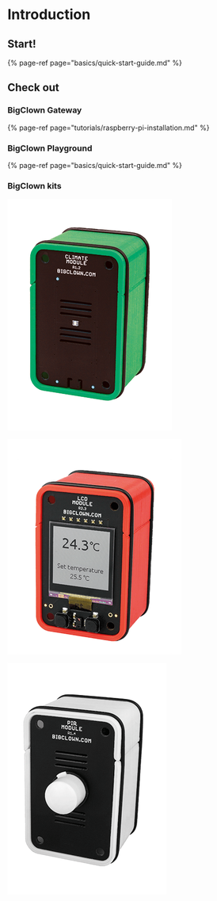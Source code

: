 # Introduction

## Start!

{% page-ref page="basics/quick-start-guide.md" %}

## Check out

### BigClown Gateway

{% page-ref page="tutorials/raspberry-pi-installation.md" %}

### BigClown Playground

{% page-ref page="basics/quick-start-guide.md" %}

### BigClown kits

![](.gitbook/assets/_kits_climate.png)

![](.gitbook/assets/_kits_lcd.png)

![](.gitbook/assets/_kits_pir.png)

|  |  |  |
| :--- | :--- | :--- |



